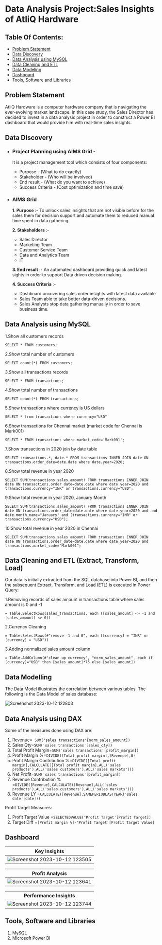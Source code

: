 # Data Analysis Project:Sales Insights of AtliQ Hardware
## Table Of Contents:
* [Problem Statement](https://github.com/Ramya-Mahi/Sales-Insights-Data-Analysis/edit/main/README.md#problem-statement)<br>
* [Data Discovery](https://github.com/Ramya-Mahi/Sales-Insights-Data-Analysis/edit/main/README.md#data-discovery)<br>
* [Data Analysis using MySQL](https://github.com/Ramya-Mahi/Sales-Insights-Data-Analysis/edit/main/README.md#data-analysis-using-mysql)<br>
* [Data Cleaning and ETL](https://github.com/Ramya-Mahi/Sales-Insights-Data-Analysis/edit/main/README.md#data-cleaning-and-etl-extract-transform-load)<br>
* [Data Modeling](https://github.com/Ramya-Mahi/Sales-Insights-Data-Analysis/edit/main/README.md#data-modeling)<br>
* [Dashboard](https://github.com/Ramya-Mahi/Sales-Insights-Data-Analysis/edit/main/README.md#dashboard)<br>
* [Tools, Software and Libraries](https://github.com/Ramya-Mahi/Sales-Insights-Data-Analysis/edit/main/README.md#tools-software-and-libraries)<br>
## Problem Statement
AtliQ Hardware is a computer hardware company that is navigating the ever-evolving market landscape. In this case study, the Sales Director has decided to invest in a data analysis project in order to construct a Power BI dashboard that would provide him with real-time sales insights.
## Data Discovery
* ### Project Planning using AIMS Grid -
  It is a project management tool which consists of four components:<br>
  
  * Purpose - (What to do exactly)<br>
  * Stakeholder - (Who will be involved)<br>
  * End result - (What do you want to achieve)<br>
  * Success Criteria - (Cost optimization and time save)<br>
* ### AIMS Grid
  **1. Purpose** :- To unlock sales insights that are not visible before for the sales them for decision support and automate them to reduced manual time spent in data gathering.

  **2. Stakeholders** :-

  * Sales Director
  * Marketing Team
  * Customer Service Team
  * Data and Analytics Team
  * IT
  
  **3. End result** :- An automated dashboard providing quick and latest sights in order to support Data driven decision making.

  **4. Success Criteria** :-

  * Dashboard uncovering sales order insights with latest data available
  * Sales Team able to take better data-driven decisions.
  * Sales Analysts stop data gathering manually in order to save business time.

## Data Analysis using MySQL
1.Show all customers records<br>

`
  SELECT * FROM customers;
`

2.Show total number of customers<br>

`
  SELECT count(*) FROM customers;
`

3.Show all transactions records<br>

`
  SELECT * FROM transactions;
`

4.Show total number of transactions<br>

`
  SELECT count(*) FROM transactions;
`

5.Show transactions where currency is US dollars<br>

`
  SELECT * from transactions where currency="USD"
`

6.Show transactions for Chennai market (market code for Chennai is Mark001)<br>

`
  SELECT * FROM transactions where market_code='Mark001';
`

7.Show transactions in 2020 join by date table<br>

`
  SELECT transactions.*, date.* FROM transactions INNER JOIN date ON transactions.order_date=date.date where date.year=2020;
`

8.Show total revenue in year 2020<br>

`
  SELECT SUM(transactions.sales_amount) FROM transactions INNER JOIN date ON transactions.order_date=date.date where date.year=2020 and transactions.currency="INR" or transactions.currency="USD";
`

9.Show total revenue in year 2020, January Month<br>

`
  SELECT SUM(transactions.sales_amount) FROM transactions INNER JOIN date ON transactions.order_date=date.date where date.year=2020 and and date.month_name="January" and (transactions.currency="INR" or transactions.currency="USD");
`

10.Show total revenue in year 2020 in Chennai<br>

`
  SELECT SUM(transactions.sales_amount) FROM transactions INNER JOIN date ON transactions.order_date=date.date where date.year=2020 and transactions.market_code="Mark001";
`

## Data Cleaning and ETL (Extract, Transform, Load)
Our data is initially extracted from the SQL database into Power BI, and then the subsequent Extract, Transform, and Load (ETL) is executed in Power Query:<br>

1.Removing records of sales amount in transactions table where sales amount is 0 and -1<br>

`
  = Table.SelectRows(sales_transactions, each ([sales_amount] <> -1 and [sales_amount] <> 0))
`

2.Currency Cleaning<br>

`
  = Table.SelectRows(#"remove -1 and 0", each ([currency] = "INR" or [currency] = "USD"))
`

3.Adding normalized sales amount column<br>

`
  = Table.AddColumn(#"clean up currency", "norm_sales_amount", each if [currency]="USD" then [sales_amount]*75 else [sales_amount])
`

## Data Modelling
The Data Model illustrates the correlation between various tables. The following is the Data Model of sales database:<br>

![Screenshot 2023-10-12 122803](https://github.com/Ramya-Mahi/Sales-Insights-Data-Analysis/assets/110104347/f93ed141-9721-42f0-beea-310678a812d2)

## Data Analysis using DAX

Some of the measures done using DAX are:<br>

1. Revenue=` SUM('sales transactions'[norm_sales_amount])`<br>
2. Sales Qty=`SUM('sales transactions'[sales_qty])`<br>
3. Total Profit Margin=`SUM('sales transactions'[profit_margin])`<br>
4. Profit Margin %=`DIVIDE([Total profit margin],[Revenue],0)`<br>
5. Profit Margin Contribution %=`DIVIDE([Total profit margin],CALCULATE([Total profit margin],ALL('sales products'),ALL('sales customers'),ALL('sales markets')))`<br>
6. Net Profit=`SUM('sales transactions'[profit_margin])`<br>
7. Revenue Contribution % =`DIVIDE([Revenue],CALCULATE([Revenue],ALL('sales products'),ALL('sales customers'),ALL('sales markets')))`<br>
8. Revenue LY =`CALCULATE([Revenue],SAMEPERIODLASTYEAR('sales date'[date]))`<br>

Profit Target Measures:<br>

1. Profit Target Value =`SELECTEDVALUE('Profit Target'[Profit Target])`<br>
2. Target Diff =`[Profit margin %]-'Profit Target'[Profit Target Value]`<br>

## Dashboard 

 |  Key Insights  |
 | -------------- |
 |![Screenshot 2023-10-12 123505](https://github.com/Ramya-Mahi/Sales-Insights-Data-Analysis/assets/110104347/f7da21fd-617d-4e85-82b6-d25e41af2514)|

 |  Profit Analysis  |
 |-------------------|
 | ![Screenshot 2023-10-12 123641](https://github.com/Ramya-Mahi/Sales-Insights-Data-Analysis/assets/110104347/9f155adc-ba65-4978-9404-66dae8d2f44b)|

 |  Performance Insights |
 |---------------------- |
 |![Screenshot 2023-10-12 123744](https://github.com/Ramya-Mahi/Sales-Insights-Data-Analysis/assets/110104347/f67a1c31-583a-4cc7-8f04-d26b30f17a02)|
 
## Tools, Software and Libraries

 1. MySQL
 2. Microsoft Power BI
 
